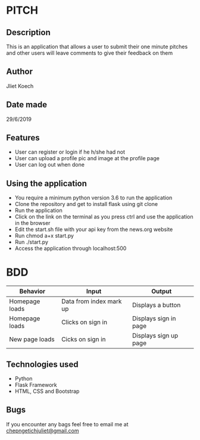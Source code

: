 # PITCH
## Description
This is an application that allows a user to submit their one minute pitches and other users will leave comments to give their feedback on them
## Author
Jliet Koech

## Date made
29/6/2019

## Features
* User can register or login if he h/she had not
* User can upload a profile pic and image at the profile page
* User can log out when done

## Using the application
* You require a minimum python version 3.6 to run the application
* Clone the repository and get to install flask using git clone
* Run the application
* Click on the link on the terminal as you press ctrl and use the application in the browser
* Edit the start.sh file with your api key from the news.org website
* Run chmod a+x start.py
* Run ./start.py
* Access the application through localhost:500




# BDD

|Behavior             | Input                  | Output
|---------------------|------------------------|------------------------|
|Homepage loads       |Data from index mark up | Displays a button      |
|Homepage loads       | Clicks on  sign in     |  Displays sign in page |
| New page loads      |  Cicks on sign in      | Displays sign up page  |

## Technologies used
* Python
* Flask Framework
* HTML, CSS and Bootstrap

## Bugs
If you encounter any bags feel free to email me at chepngetichjuliet@gmail.com
